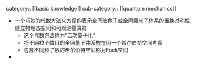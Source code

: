 category:: [[basic knowledge]]
sub-category:: [[quantum mechanics]]

- 一个巧妙的代数方法来方便的表示全同玻色子或全同费米子体系的置换对称性,建立物理态空间和可观测量算符
	- 这个代数方法称为“二次量子化”
	- 将不同粒子数目的全同量子体系放在同一个希尔伯特空间考察
	- 包含不同粒子数的希尔伯特空间称为Fock空间
-